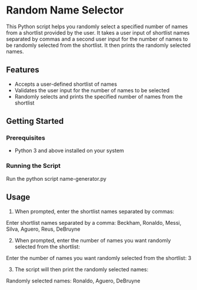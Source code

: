 # Random Name Selector

This Python script helps you randomly select a specified number of names from a shortlist provided by the user. It takes a user input of shortlist names separated by commas and a second user input for the number of names to be randomly selected from the shortlist. It then prints the randomly selected names.

## Features

- Accepts a user-defined shortlist of names
- Validates the user input for the number of names to be selected
- Randomly selects and prints the specified number of names from the shortlist

## Getting Started

### Prerequisites

- Python 3 and above installed on your system

### Running the Script
Run the python script name-generator.py

## Usage

1. When prompted, enter the shortlist names separated by commas:

Enter shortlist names separated by a comma: Beckham, Ronaldo, Messi, Silva, Aguero, Reus, DeBruyne

2. When prompted, enter the number of names you want randomly selected from the shortlist:

Enter the number of names you want randomly selected from the shortlist: 3

3. The script will then print the randomly selected names:

Randomly selected names: Ronaldo, Aguero, DeBruyne

